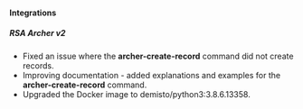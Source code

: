
#### Integrations
##### RSA Archer v2
- Fixed an issue where the **archer-create-record** command did not create records.
- Improving documentation - added explanations and examples for the **archer-create-record** command.
- Upgraded the Docker image to demisto/python3:3.8.6.13358.
